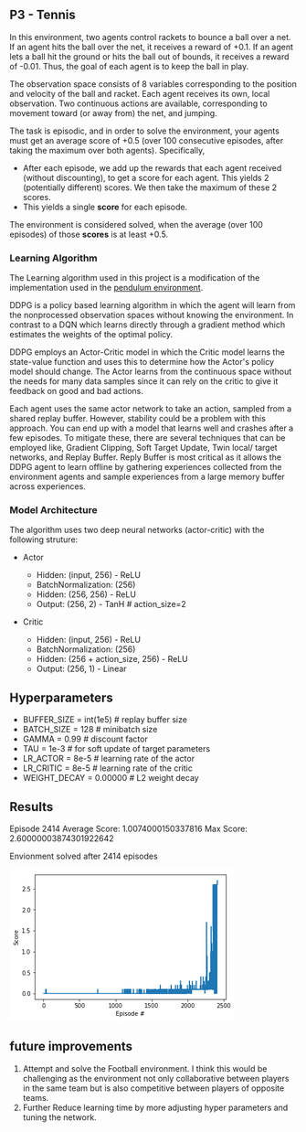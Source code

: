 ## P3 - Tennis
In this environment, two agents control rackets to bounce a ball over a net. If an agent hits the ball over the net, it receives a reward of +0.1.  If an agent lets a ball hit the ground or hits the ball out of bounds, it receives a reward of -0.01.  Thus, the goal of each agent is to keep the ball in play.

The observation space consists of 8 variables corresponding to the position and velocity of the ball and racket. Each agent receives its own, local observation.  Two continuous actions are available, corresponding to movement toward (or away from) the net, and jumping. 

The task is episodic, and in order to solve the environment, your agents must get an average score of +0.5 (over 100 consecutive episodes, after taking the maximum over both agents). Specifically,

- After each episode, we add up the rewards that each agent received (without discounting), to get a score for each agent. This yields 2 (potentially different) scores. We then take the maximum of these 2 scores.
- This yields a single **score** for each episode.

The environment is considered solved, when the average (over 100 episodes) of those **scores** is at least +0.5.

### Learning Algorithm
The Learning algorithm used in this project is a modification of the implementation used in the [pendulum environment](https://github.com/udacity/deep-reinforcement-learning/tree/master/ddpg-pendulum).

DDPG is a policy based learning algorithm in which the agent will learn from the nonprocessed observation spaces without knowing the environment. In contrast to a DQN which learns directly through a gradient method which estimates the weights of the optimal policy. 

DDPG employs an Actor-Critic model in which the Critic model learns the state-value function and uses this to determine how the Actor's policy model should change. The Actor learns from the continuous space without the needs for many data samples since it can rely on the critic to give it feedback on good and bad actions.

Each agent uses the same actor network to take an action, sampled from a shared replay buffer. However, stability could be a problem with this approach. You can end up with a model that learns well and crashes after a few episodes. To mitigate these, there are several techniques that can be employed like, Gradient Clipping, Soft Target Update, Twin local/ target networks, and Replay Buffer. Reply Buffer is most critical as it allows the DDPG agent to learn offline by gathering experiences collected from the environment agents and sample experiences from a large memory buffer across experiences.

### Model Architecture

The algorithm uses two deep neural networks (actor-critic) with the following struture:
- Actor    
    - Hidden: (input, 256)  - ReLU
    - BatchNormalization: (256)
    - Hidden: (256, 256)    - ReLU
    - Output: (256, 2)      - TanH   # action_size=2

- Critic
    - Hidden: (input, 256)              - ReLU
    - BatchNormalization: (256)
    - Hidden: (256 + action_size, 256)  - ReLU
    - Output: (256, 1)                  - Linear

## Hyperparameters
- BUFFER_SIZE = int(1e5)  # replay buffer size
- BATCH_SIZE = 128        # minibatch size
- GAMMA = 0.99            # discount factor
- TAU = 1e-3              # for soft update of target parameters
- LR_ACTOR = 8e-5        # learning rate of the actor 
- LR_CRITIC = 8e-5        # learning rate of the critic
- WEIGHT_DECAY = 0.00000   # L2 weight decay

## Results 

Episode 2414	Average Score: 1.0074000150337816	 Max Score: 2.60000003874301922642

Envionment solved after 2414 episodes

![Training](https://github.com/anujtambi/DRLND/blob/master/DRLND/P3_Collab_Compet/images/training.png)

## future improvements
1. Attempt and solve the Football environment. I think this would be challenging as the environment not only collaborative between players in the same team but is also competitive between players of opposite teams.
2. Further Reduce learning time by more adjusting hyper parameters and tuning the network.
